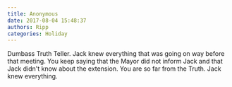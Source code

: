 ```yaml
---
title: Anonymous
date: 2017-08-04 15:48:37
authors: Ripp
categories: Holiday
---
```


 Dumbass Truth Teller. Jack knew everything that was going on way before that meeting. You keep saying that the Mayor did not inform Jack and that Jack didn't know about the extension. You are so far from the Truth. Jack knew everything.